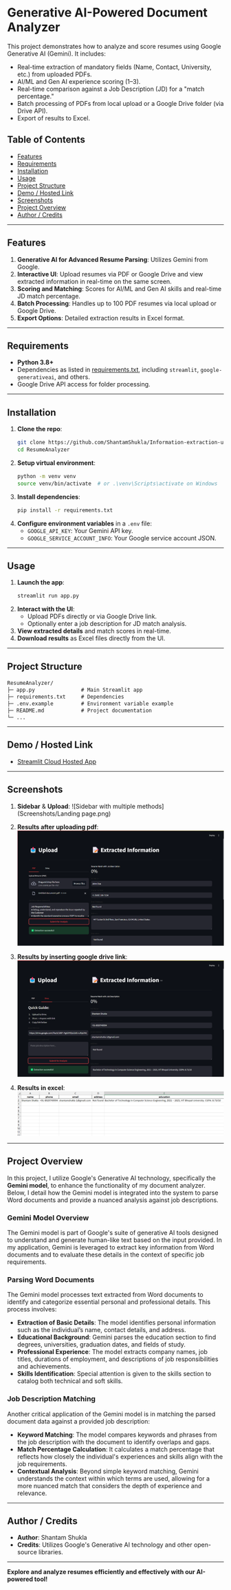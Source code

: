 # Generative AI-Powered Document Analyzer

This project demonstrates how to analyze and score resumes using Google Generative AI (Gemini). It includes:
- Real-time extraction of mandatory fields (Name, Contact, University, etc.) from uploaded PDFs.
- AI/ML and Gen AI experience scoring (1–3).
- Real-time comparison against a Job Description (JD) for a "match percentage."
- Batch processing of PDFs from local upload or a Google Drive folder (via Drive API).
- Export of results to Excel.

## Table of Contents
- [Features](#features)
- [Requirements](#requirements)
- [Installation](#installation)
- [Usage](#usage)
- [Project Structure](#project-structure)
- [Demo / Hosted Link](#demo--hosted-link)
- [Screenshots](#screenshots)
- [Project Overview](#project-overview)
- [Author / Credits](#author--credits)

---

## Features
1. **Generative AI for Advanced Resume Parsing**: Utilizes Gemini from Google.
2. **Interactive UI**: Upload resumes via PDF or Google Drive and view extracted information in real-time on the same screen.
3. **Scoring and Matching**: Scores for AI/ML and Gen AI skills and real-time JD match percentage.
4. **Batch Processing**: Handles up to 100 PDF resumes via local upload or Google Drive.
5. **Export Options**: Detailed extraction results in Excel format.

---

## Requirements
- **Python 3.8+**
- Dependencies as listed in [requirements.txt](requirements.txt), including `streamlit`, `google-generativeai`, and others.
- Google Drive API access for folder processing.

---

## Installation

1. **Clone the repo**:
   ```bash
   git clone https://github.com/ShantamShukla/Information-extraction-using-Gen-AI
   cd ResumeAnalyzer
   ```
2. **Setup virtual environment**:
   ```bash
   python -m venv venv
   source venv/bin/activate  # or .\venv\Scripts\activate on Windows
   ```
3. **Install dependencies**:
   ```bash
   pip install -r requirements.txt
   ```
4. **Configure environment variables** in a `.env` file:
   - `GOOGLE_API_KEY`: Your Gemini API key.
   - `GOOGLE_SERVICE_ACCOUNT_INFO`: Your Google service account JSON.

---

## Usage

1. **Launch the app**:
   ```bash
   streamlit run app.py
   ```
2. **Interact with the UI**:
   - Upload PDFs directly or via Google Drive link.
   - Optionally enter a job description for JD match analysis.
3. **View extracted details** and match scores in real-time.
4. **Download results** as Excel files directly from the UI.

---

## Project Structure
```
ResumeAnalyzer/
├─ app.py               # Main Streamlit app
├─ requirements.txt     # Dependencies
├─ .env.example         # Environment variable example
├─ README.md            # Project documentation
└─ ...
```

---

## Demo / Hosted Link
- [Streamlit Cloud Hosted App](https://gen-ai-resume-analyz.streamlit.app/)

---

## Screenshots
1. **Sidebar** & **Upload**:
   ![Sidebar with multiple methods](Screenshots/Landing page.png)

2. **Results after uploading pdf**:
   ![Processing fetched pdf from google drive](Screenshots/Uploading.png)

3. **Results by inserting google drive link**:
   ![Showing results on UI](Screenshots/result.png)

4. **Results in excel**:
   ![Excel results preview](Screenshots/excel.png)


---

## Project Overview

In this project, I utilize Google's Generative AI technology, specifically the **Gemini model**, to enhance the functionality of my document analyzer. Below, I detail how the Gemini model is integrated into the system to parse Word documents and provide a nuanced analysis against job descriptions.

### Gemini Model Overview

The Gemini model is part of Google's suite of generative AI tools designed to understand and generate human-like text based on the input provided. In my application, Gemini is leveraged to extract key information from Word documents and to evaluate these details in the context of specific job requirements.

### Parsing Word Documents

The Gemini model processes text extracted from Word documents to identify and categorize essential personal and professional details. This process involves:

- **Extraction of Basic Details**: The model identifies personal information such as the individual’s name, contact details, and address.
- **Educational Background**: Gemini parses the education section to find degrees, universities, graduation dates, and fields of study.
- **Professional Experience**: The model extracts company names, job titles, durations of employment, and descriptions of job responsibilities and achievements.
- **Skills Identification**: Special attention is given to the skills section to catalog both technical and soft skills.

### Job Description Matching

Another critical application of the Gemini model is in matching the parsed document data against a provided job description:

- **Keyword Matching**: The model compares keywords and phrases from the job description with the document to identify overlaps and gaps.
- **Match Percentage Calculation**: It calculates a match percentage that reflects how closely the individual's experiences and skills align with the job requirements.
- **Contextual Analysis**: Beyond simple keyword matching, Gemini understands the context within which terms are used, allowing for a more nuanced match that considers the depth of experience and relevance.

---

## Author / Credits
- **Author**: Shantam Shukla
- **Credits**: Utilizes Google's Generative AI technology and other open-source libraries.

---

**Explore and analyze resumes efficiently and effectively with our AI-powered tool!**